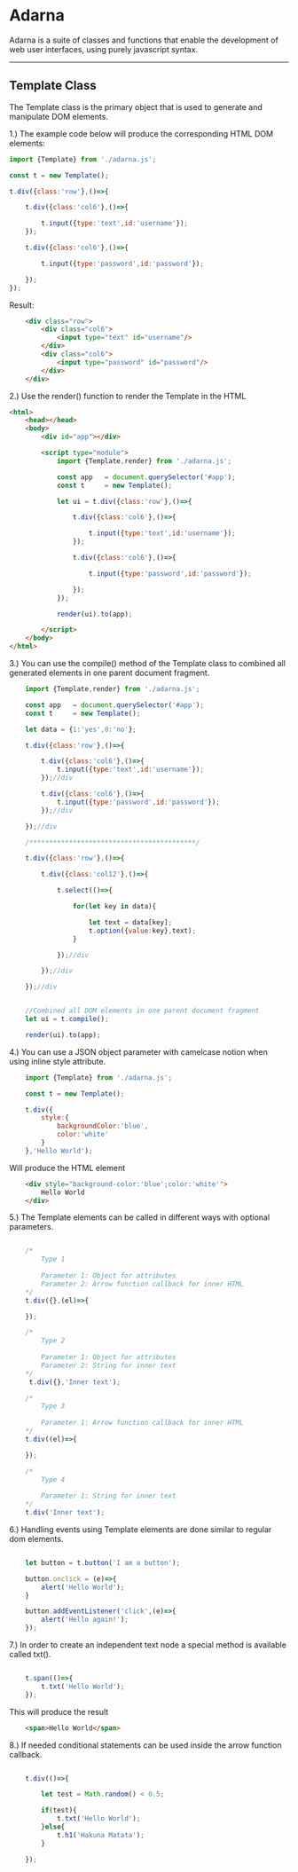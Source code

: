 # Adarna

Adarna is a suite of classes and functions that enable the development of web user interfaces, using purely javascript syntax.
___

## Template Class
The Template class is the primary object that is used to generate and manipulate DOM elements.


1.) The example code below will produce the corresponding HTML DOM elements:
```js
import {Template} from './adarna.js';

const t = new Template();

t.div({class:'row'},()=>{

    t.div({class:'col6'},()=>{

        t.input({type:'text',id:'username'});
    });

    t.div({class:'col6'},()=>{

        t.input({type:'password',id:'password'});

    });
});

```
Result:
```html
    <div class="row">
        <div class="col6">
            <input type="text" id="username"/>
        </div>
        <div class="col6">
            <input type="password" id="password"/>
        </div>
    </div>
```

2.) Use the render() function to render the Template in the HTML

```html
<html>
    <head></head>
    <body>
        <div id="app"></div>

        <script type="module">
            import {Template,render} from './adarna.js';

            const app   = document.querySelector('#app');
            const t     = new Template();

            let ui = t.div({class:'row'},()=>{

                t.div({class:'col6'},()=>{

                    t.input({type:'text',id:'username'});
                });

                t.div({class:'col6'},()=>{

                    t.input({type:'password',id:'password'});

                });
            });

            render(ui).to(app);

        </script>
    </body>
</html>
```

3.) You can use the compile() method of the Template class to combined all generated elements in one parent document fragment.

```js
    import {Template,render} from './adarna.js';

    const app   = document.querySelector('#app');
    const t     = new Template();

    let data = {1:'yes',0:'no'};

    t.div({class:'row'},()=>{

        t.div({class:'col6'},()=>{
            t.input({type:'text',id:'username'});
        });//div

        t.div({class:'col6'},()=>{
            t.input({type:'password',id:'password'});
        });//div

    });//div

    /******************************************/

    t.div({class:'row'},()=>{

        t.div({class:'col12'},()=>{

            t.select(()=>{

                for(let key in data){

                    let text = data[key];
                    t.option({value:key},text);
                }

            });//div

        });//div

    });//div


    //Combined all DOM elements in one parent document fragment
    let ui = t.compile();

    render(ui).to(app);

```

4.) You can use a JSON object parameter with camelcase notion when using inline style attribute.

```js
    import {Template} from './adarna.js';

    const t = new Template();

    t.div({
        style:{
            backgroundColor:'blue',
            color:'white'
        }
    },'Hello World');
```

Will produce the HTML element

```html
    <div style="background-color:'blue';color:'white'">
        Hello World
    </div>
```


5.) The Template elements can be called in different ways with optional parameters.

```js

    /*
        Type 1 
        
        Parameter 1: Object for attributes
        Parameter 2: Arrow function callback for inner HTML 
    */
    t.div({},(el)=>{

    });

    /*
        Type 2
        
        Parameter 1: Object for attributes
        Parameter 2: String for inner text
    */
     t.div({},'Inner text');

    /*
        Type 3
        
        Parameter 1: Arrow function callback for inner HTML 
    */
    t.div((el)=>{

    });

    /*
        Type 4
        
        Parameter 1: String for inner text 
    */
    t.div('Inner text');
```

6.) Handling events using Template elements are done similar to regular dom elements.

```js

    let button = t.button('I am a button');

    button.onclick = (e)=>{
        alert('Hello World');
    }

    button.addEventListener('click',(e)=>{
        alert('Hello again!');
    });
```

7.) In order to create an independent text node a special method is available called txt().

```js

    t.span(()=>{
        t.txt('Hello World');
    });

```
This will produce the result
```html
    <span>Hello World</span>
```

8.) If needed conditional statements can be used inside the arrow function callback.

```js

    t.div(()=>{

        let test = Math.random() < 0.5;

        if(test){
            t.txt('Hello World');
        }else{
            t.h1('Hakuna Matata');
        }

    });

```
